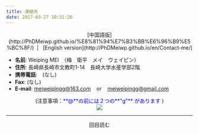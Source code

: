 ```yaml
---
title: 連絡先
date: 2017-03-27 10:31:26
---
```


<center>
[中国語版](http://PhDMeiwp.github.io/%E8%81%94%E7%B3%BB%E6%96%B9%E5%BC%8F/) &nbsp;| &nbsp; [English version](http://PhDMeiwp.github.io/en/Contact-me/)</center>


- **名前**: Weiping MEI　（梅　衛平　メイ　ウェイピン）
- **住所**: 長崎県長崎市文教町1-14　長崎大学水産学部2階<br>
- **携帯電話**:　(なし)<br>
- **Fax**: (なし)<br>
- **E-mail**: [meiweipingg@163.com]()   &nbsp;&nbsp; or &nbsp;&nbsp;  [meiweipingg@gmail.com]()   
<center>(注意事項：<font color=blue>**@**の前には２つの**"g"** があります </font>)

<center>
<img src="https://i.loli.net/2017/12/18/5a37524443e9c.gif">

</center>
<!-- more -->


---

<span id="busuanzi_container_page_pv">
<span id="busuanzi_value_page_pv"></span> 回目読む
</span>